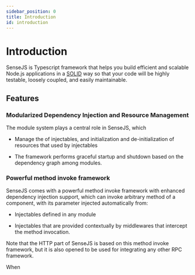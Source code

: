 ```yaml
---
sidebar_position: 0
title: Introduction
id: introduction
---
```


# Introduction

SenseJS is Typescript framework that helps you build efficient and scalable Node.js applications in a [SOLID] way so
that your code will be highly testable, loosely coupled, and easily maintainable.

## Features

### Modularized Dependency Injection and Resource Management

The module system plays a central role in SenseJS, which

-   Manage the of injectables, and initialization and de-initialization of resources that used by injectables

-   The framework performs graceful startup and shutdown based on the dependency graph among modules.


### Powerful method invoke framework

SenseJS comes with a powerful method invoke framework with enhanced dependency injection support, which can invoke
arbitrary method of a component, with its parameter injected automatically from:

-   Injectables defined in any module

-   Injectables that are provided contextually by middlewares that intercept the method invocation.

Note that the HTTP part of SenseJS is based on this method invoke framework, but it is also opened to be used for
integrating any other RPC framework.


When

[//]: # (-   )

[//]: # (, which can invoke arbitrary method of a component, with its)

[//]: # (parameter injected automatically from:)

[//]: # ()
[//]: # (-   Components and providers defined in all modules, which are usually statically defined and initialized when the)

[//]: # (    application starts.)

[//]: # ()
[//]: # (-   Middlewares that intercept the request, which can provide injectables based on the request context.)




[SOLID]: https://en.wikipedia.org/wiki/SOLID
